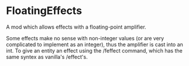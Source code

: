 # FloatingEffects
A mod which allows effects with a floating-point amplifier.

Some effects make no sense with non-integer values (or are very complicated to implement as an integer), thus the amplifier is cast into an int.
To give an entity an effect using the /feffect command, which has the same syntex as vanilla's /effect's.